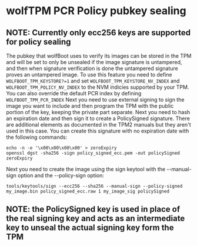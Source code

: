 # wolfTPM PCR Policy pubkey sealing

## NOTE: Currently only ecc256 keys are supported for policy sealing

The pubkey that wolfBoot uses to verify its images can be stored in the TPM and will be set to only be unsealed if the image signature is untampered, and then when signature verification is done the untampered signature proves an untampered image.
To use this feature you need to define `WOLFBOOT_TPM_KEYSTORE?=1` and set `WOLFBOOT_TPM_KEYSTORE_NV_INDEX` and `WOLFBOOT_TPM_POLICY_NV_INDEX` to the NVM indicies supported by your TPM. You can also override the default PCR index by defining `WOLFBOOT_TPM_PCR_INDEX`
Next you need to use external signing to sign the image you want to include and then program the TPM with the public portion of the key, keeping the private part separate. Next you need to hash an expiration date and then sign it to create a PolicySigned signature. There are additional elements as documented in the TPM2 manuals but they aren't used in this case. You can create this signature with no expiration date with the following commands:

```
echo -n -e '\x00\x00\x00\x00' > zeroExpiry
openssl dgst -sha256 -sign policy_signed_ecc.pem -out policySigned zeroExpiry
```

Next you need to create the image using the sign keytool with the --manual-sign option and the --policy-sign option:

```
tools/keytools/sign --ecc256 --sha256 --manual-sign --policy-signed my_image.bin policy_signed_ecc.raw 1 my_image_sig policySigned
```

## NOTE: the PolicySigned key is used in place of the real signing key and acts as an intermediate key to unseal the actual signing key form the TPM
